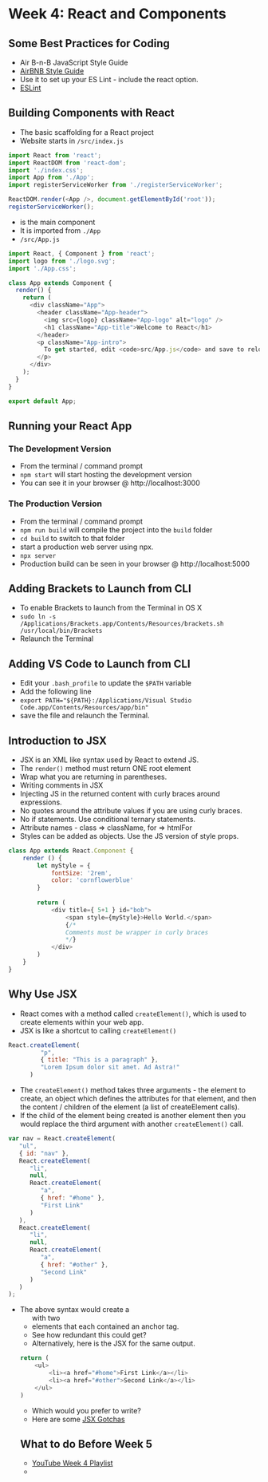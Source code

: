 # Week 4: React and Components

## Some Best Practices for Coding

- Air B-n-B JavaScript Style Guide
- [AirBNB Style Guide](https://github.com/airbnb/javascript)
- Use it to set up your ES Lint - include the react option.
- [ESLint](https://eslint.org/)

## Building Components with React

- The basic scaffolding for a React project
- Website starts in `/src/index.js`

```javascript
import React from 'react';
import ReactDOM from 'react-dom';
import './index.css';
import App from './App';
import registerServiceWorker from './registerServiceWorker';

ReactDOM.render(<App />, document.getElementById('root'));
registerServiceWorker();
```

- <App /> is the main component
- It is imported from `./App`
- `/src/App.js`

```javascript
import React, { Component } from 'react';
import logo from './logo.svg';
import './App.css';

class App extends Component {
  render() {
    return (
      <div className="App">
        <header className="App-header">
          <img src={logo} className="App-logo" alt="logo" />
          <h1 className="App-title">Welcome to React</h1>
        </header>
        <p className="App-intro">
          To get started, edit <code>src/App.js</code> and save to reload.
        </p>
      </div>
    );
  }
}

export default App;
```

## Running your React App

### The Development Version

- From the terminal / command prompt
- `npm start` will start hosting the development version
- You can see it in your browser @ http://localhost:3000


### The Production Version

- From the terminal / command prompt
- `npm run build` will compile the project into the `build` folder
- `cd build` to switch to that folder
- start a production web server using npx.
- `npx server`
- Production build can be seen in your browser @ http://localhost:5000


## Adding Brackets to Launch from CLI

- To enable Brackets to launch from the Terminal in OS X
- `sudo ln -s /Applications/Brackets.app/Contents/Resources/brackets.sh /usr/local/bin/Brackets`
- Relaunch the Terminal

## Adding VS Code to Launch from CLI

- Edit your `.bash_profile` to update the `$PATH` variable
- Add the following line
- `export PATH="${PATH}:/Applications/Visual Studio Code.app/Contents/Resources/app/bin"`
- save the file and relaunch the Terminal.

## Introduction to JSX

- JSX is an XML like syntax used by React to extend JS.
- The `render()` method must return ONE root element
- Wrap what you are returning in parentheses.
- Writing comments in JSX
- Injecting JS in the returned content with curly braces around expressions.
- No quotes around the attribute values if you are using curly braces.
- No if statements. Use conditional ternary statements.
- Attribute names - class => className, for => htmlFor
- Styles can be added as objects. Use the JS version of style props.

```javascript
class App extends React.Component {
    render () {
        let myStyle = {
            fontSize: '2rem',
            color: 'cornflowerblue'
        }
    
        return (
            <div title={ 5+1 } id="bob">
                <span style={myStyle}>Hello World.</span>
                {/*
                Comments must be wrapper in curly braces
                */}
            </div>
        )
    }
}
```

## Why Use JSX

-  React comes with a method called `createElement()`, which is used to create elements within your web app.
- JSX is like a shortcut to calling `createElement()`

```javascript
React.createElement(
         "p",
         { title: "This is a paragraph" },
         "Lorem Ipsum dolor sit amet. Ad Astra!"
      )
```

- The `createElement()` method takes three arguments - the element to create, an object which defines the attributes for that element, and then the content / children of the element (a list of createElement calls).
- If the child of the element being created is another element then you would replace the third argument with another `createElement()` call.

```javascript
var nav = React.createElement(
   "ul",
   { id: "nav" },
   React.createElement(
      "li",
      null,
      React.createElement(
         "a",
         { href: "#home" },
         "First Link"
      )
   ),
   React.createElement(
      "li",
      null,
      React.createElement(
         "a",
         { href: "#other" },
         "Second Link"
      )
   )
);
```

- The above syntax would create a <ul> with two <li> elements that each contained an anchor tag.
- See how redundant this could get?
- Alternatively, here is the JSX for the same output.

```javascript
return (
    <ul>
        <li><a href="#home">First Link</a></li>
        <li><a href="#other">Second Link</a></li>
    </ul>
)
```

- Which would you prefer to write?
- Here are some [JSX Gotchas](https://reactjs.org/docs/jsx-in-depth.html)


## What to do Before Week 5

- [YouTube Week 4 Playlist]()
- 